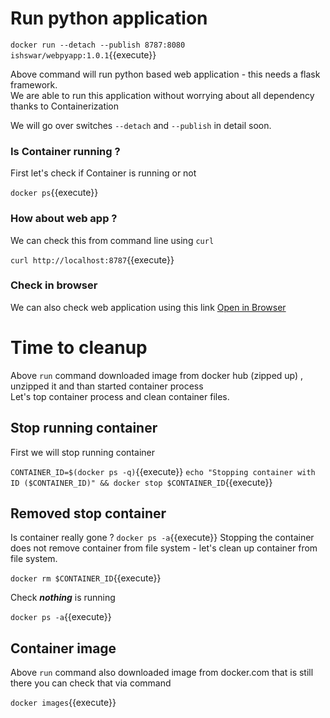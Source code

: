 # Run python application 

`docker run --detach --publish 8787:8080 ishswar/webpyapp:1.0.1`{{execute}}

Above command will run python based web application - this needs a flask framework.  
We are able to run this application without worrying about all dependency thanks to Containerization  

We will go over switches `--detach` and `--publish` in detail soon. 

### Is Container running ? 

First let's check if Container is running or not 

`docker ps`{{execute}}

### How about web app ? 

We can check this from command line using `curl` 

`curl http://localhost:8787`{{execute}}

### Check in browser 

We can also check web application using this link  [Open in Browser](https://[[HOST_SUBDOMAIN]]-8787-[[KATACODA_HOST]].environments.katacoda.com)

# Time to cleanup 

Above `run` command downloaded image from docker hub (zipped up) , unzipped it and than started container process  
Let's top container process and clean container files. 

## Stop running container 

First we will stop running container 

`CONTAINER_ID=$(docker ps -q)`{{execute}}
`echo "Stopping container with ID ($CONTAINER_ID)" && docker stop $CONTAINER_ID`{{execute}}

## Removed stop container 

Is container really gone ? `docker ps -a`{{execute}} 
Stopping the container does not remove container from file system - let's clean up container from file system.

`docker rm $CONTAINER_ID`{{execute}}

Check ***nothing*** is running 

`docker ps -a`{{execute}}

## Container image 

Above `run` command also downloaded image from docker.com that is still there you can check that via command  

`docker images`{{execute}}
